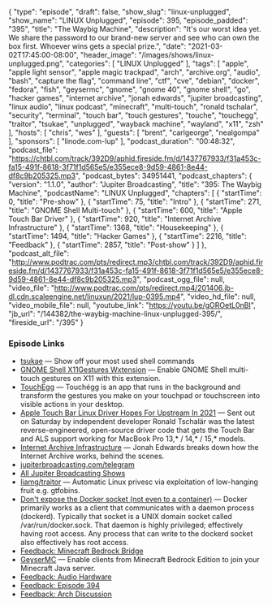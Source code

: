 {
  "type": "episode",
  "draft": false,
  "show_slug": "linux-unplugged",
  "show_name": "LINUX Unplugged",
  "episode": 395,
  "episode_padded": "395",
  "title": "The Waybig Machine",
  "description": "It's our worst idea yet. We share the password to our brand-new server and see who can own the box first. Whoever wins gets a special prize.",
  "date": "2021-03-02T17:45:00-08:00",
  "header_image": "/images/shows/linux-unplugged.png",
  "categories": [
    "LINUX Unplugged"
  ],
  "tags": [
    "apple",
    "apple light sensor",
    "apple magic trackpad",
    "arch",
    "archive.org",
    "audio",
    "bash",
    "capture the flag",
    "command line",
    "ctf",
    "cve",
    "debian",
    "docker",
    "fedora",
    "fish",
    "geysermc",
    "gnome",
    "gnome 40",
    "gnome shell",
    "go",
    "hacker games",
    "internet archive",
    "jonah edwards",
    "jupiter broadcasting",
    "linux audio",
    "linux podcast",
    "minecraft",
    "multi-touch",
    "ronald tschalar",
    "security",
    "terminal",
    "touch bar",
    "touch gestures",
    "touche",
    "touchegg",
    "traitor",
    "tsukae",
    "unplugged",
    "wayback machine",
    "wayland",
    "x11",
    "zsh"
  ],
  "hosts": [
    "chris",
    "wes"
  ],
  "guests": [
    "brent",
    "carlgeorge",
    "nealgompa"
  ],
  "sponsors": [
    "linode.com-lup"
  ],
  "podcast_duration": "00:48:32",
  "podcast_file": "https://chtbl.com/track/392D9/aphid.fireside.fm/d/1437767933/f31a453c-fa15-491f-8618-3f71f1d565e5/e355ece8-9d59-4861-8e44-df8c9b205325.mp3",
  "podcast_bytes": 34951441,
  "podcast_chapters": {
    "version": "1.1.0",
    "author": "Jupiter Broadcasting",
    "title": "395: The Waybig Machine",
    "podcastName": "LINUX Unplugged",
    "chapters": [
      {
        "startTime": 0,
        "title": "Pre-show"
      },
      {
        "startTime": 75,
        "title": "Intro"
      },
      {
        "startTime": 271,
        "title": "GNOME Shell Multi-touch"
      },
      {
        "startTime": 600,
        "title": "Apple Touch Bar Driver"
      },
      {
        "startTime": 920,
        "title": "Internet Archive Infrastructure"
      },
      {
        "startTime": 1368,
        "title": "Housekeeping"
      },
      {
        "startTime": 1494,
        "title": "Hacker Games"
      },
      {
        "startTime": 2216,
        "title": "Feedback"
      },
      {
        "startTime": 2857,
        "title": "Post-show"
      }
    ]
  },
  "podcast_alt_file": "http://www.podtrac.com/pts/redirect.mp3/chtbl.com/track/392D9/aphid.fireside.fm/d/1437767933/f31a453c-fa15-491f-8618-3f71f1d565e5/e355ece8-9d59-4861-8e44-df8c9b205325.mp3",
  "podcast_ogg_file": null,
  "video_file": "http://www.podtrac.com/pts/redirect.mp4/201406.jb-dl.cdn.scaleengine.net/linuxun/2021/lup-0395.mp4",
  "video_hd_file": null,
  "video_mobile_file": null,
  "youtube_link": "https://youtu.be/gOROetL0nBI",
  "jb_url": "/144382/the-waybig-machine-linux-unplugged-395/",
  "fireside_url": "/395"
}


### Episode Links

  * [tsukae](https://github.com/irevenko/tsukae "tsukae") — Show off your most used shell commands
  * [GNOME Shell X11Gestures Wxtension](https://github.com/JoseExposito/gnome-shell-extension-x11gestures "GNOME Shell X11Gestures Wxtension") — Enable GNOME Shell multi-touch gestures on X11 with this extension.
  * [TouchEgg](https://github.com/JoseExposito/touchegg#readme "TouchEgg") — Touchégg is an app that runs in the background and transform the gestures you make on your touchpad or touchscreen into visible actions in your desktop.
  * [Apple Touch Bar Linux Driver Hopes For Upstream In 2021](https://phoronix.com/scan.php?page=news_item&px=Apple-Touch-Bar-For-Linux "Apple Touch Bar Linux Driver Hopes For Upstream In 2021") — Sent out on Saturday by independent developer Ronald Tschalär was the latest reverse-engineered, open-source driver code that gets the Touch Bar and ALS support working for MacBook Pro 13,* / 14,* / 15,* models.
  * [Internet Archive Infrastructure](https://archive.org/details/jonah-edwards-presentation "Internet Archive Infrastructure") — Jonah Edwards breaks down how the Internet Archive works, behind the scenes.
  * [jupiterbroadcasting.com/telegram](http://jupiterbroadcasting.com/telegram "jupiterbroadcasting.com/telegram")
  * [All Jupiter Broadcasting Shows](https://feed.jupiter.zone/allshows "All Jupiter Broadcasting Shows")
  * [liamg/traitor](https://github.com/liamg/traitor "liamg/traitor") — Automatic Linux privesc via exploitation of low-hanging fruit e.g. gtfobins.
  * [Don't expose the Docker socket (not even to a container)](https://www.lvh.io/posts/dont-expose-the-docker-socket-not-even-to-a-container/ "Don't expose the Docker socket \(not even to a container\)") — Docker primarily works as a client that communicates with a daemon process (dockerd). Typically that socket is a UNIX domain socket called /var/run/docker.sock. That daemon is highly privileged; effectively having root access. Any process that can write to the dockerd socket also effectively has root access.
  * [Feedback: Minecraft Bedrock Bridge](https://slexy.org/view/s2PoDQnxhE "Feedback: Minecraft Bedrock Bridge")
  * [GeyserMC](https://geysermc.org/ "GeyserMC") — Enable clients from Minecraft Bedrock Edition to join your Minecraft Java server.
  * [Feedback: Audio Hardware](https://slexy.org/view/s257OvixLm "Feedback: Audio Hardware")
  * [Feedback: Episode 394](https://slexy.org/view/s21VYiQsxV "Feedback: Episode 394")
  * [Feedback: Arch Discussion](https://slexy.org/view/s2RdSnJ0ja "Feedback: Arch Discussion")


